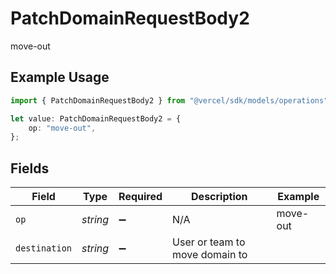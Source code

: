 # PatchDomainRequestBody2

move-out

## Example Usage

```typescript
import { PatchDomainRequestBody2 } from "@vercel/sdk/models/operations";

let value: PatchDomainRequestBody2 = {
    op: "move-out",
};
```

## Fields

| Field                          | Type                           | Required                       | Description                    | Example                        |
| ------------------------------ | ------------------------------ | ------------------------------ | ------------------------------ | ------------------------------ |
| `op`                           | *string*                       | :heavy_minus_sign:             | N/A                            | move-out                       |
| `destination`                  | *string*                       | :heavy_minus_sign:             | User or team to move domain to |                                |